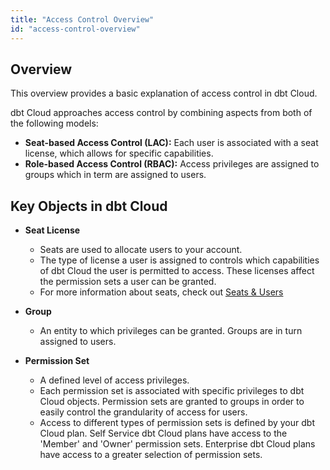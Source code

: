 ```yaml
---
title: "Access Control Overview"
id: "access-control-overview"
---
```


## Overview
This overview provides a basic explanation of access control in dbt Cloud.

dbt Cloud approaches access control by combining aspects from both of the following models:

- **Seat-based Access Control (LAC):** Each user is associated with a seat license, which allows for specific capabilities. 
- **Role-based Access Control (RBAC):** Access privileges are assigned to groups which in term are assigned to users. 


## Key Objects in dbt Cloud

- **Seat License**
    - Seats are used to allocate users to your account. 
    - The type of license a user is assigned to controls which capabilities of dbt Cloud the user is permitted to access. These licenses affect the permission sets a user can be granted. 
    - For more information about seats, check out [Seats & Users](/docs/dbt-cloud/access-control/cloud-seats-and-users)

- **Group**
    - An entity to which privileges can be granted. Groups are in turn assigned to users. 

- **Permission Set**
    - A defined level of access privileges. 
    - Each permission set is associated with specific privileges to dbt Cloud objects. Permission sets are granted to groups in order to easily control the grandularity of access for users. 
    - Access to different types of permission sets is defined by your dbt Cloud plan. Self Service dbt Cloud plans have access to the 'Member' and 'Owner' permission sets. Enterprise dbt Cloud plans have access to a greater selection of permission sets.